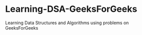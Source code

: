 # Learning-DSA-GeeksForGeeks
Learning Data Structures and Algorithms using problems on GeeksForGeeks
